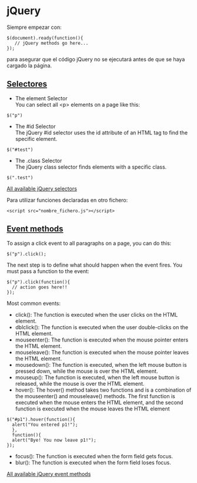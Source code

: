 jQuery
======

Siempre empezar con:
<pre><code>$(document).ready(function(){
   // jQuery methods go here...
}); </code></pre>
para asegurar que el código jQuery no se ejecutará antes de que se haya cargado la página.


[Selectores](http://www.w3schools.com/jquery/jquery_selectors.asp)
------------

* The element Selector<br/>
You can select all &lt;p> elements on a page like this:
<pre><code>$("p") </code></pre>

* The #id Selector<br/>
The jQuery #id selector uses the id attribute of an HTML tag to find the specific element.
<pre><code>$("#test")</code></pre>

* The .class Selector<br/>
The jQuery class selector finds elements with a specific class.
<pre><code>$(".test")</code></pre>

[All available jQuery selectors](http://www.w3schools.com/jquery/jquery_ref_selectors.asp)

Para utilizar funciones declaradas en otro fichero: 
<pre><code>&lt;script src="nombre_fichero.js">&lt;/script></pre></code>

[Event methods](http://www.w3schools.com/jquery/jquery_events.asp)
---------------
To assign a click event to all paragraphs on a page, you can do this:
<pre><code>$("p").click();</pre></code>

The next step is to define what should happen when the event fires. You must pass a function to the event:
<pre><code>$("p").click(function(){
  // action goes here!!
});</pre></code>

Most common events:
* click(): The function is executed when the user clicks on the HTML element.
* dblclick(): The function is executed when the user double-clicks on the HTML element.
* mouseenter(): The function is executed when the mouse pointer enters the HTML element.
* mouseleave(): The function is executed when the mouse pointer leaves the HTML element.
* mousedown(): The function is executed, when the left mouse button is pressed down, while the mouse is over the HTML element.
* mouseup(): The function is executed, when the left mouse button is released, while the mouse is over the HTML element.
* hover(): 
The hover() method takes two functions and is a combination of the mouseenter() and mouseleave() methods.
The first function is executed when the mouse enters the HTML element, and the second function is executed when the mouse leaves the HTML element
<pre><code>$("#p1").hover(function(){
  alert("You entered p1!");
  },
  function(){
  alert("Bye! You now leave p1!");
}); </pre></code>
* focus(): The function is executed when the form field gets focus.
* blur(): The function is executed when the form field loses focus.

[All available jQuery event methods](http://www.w3schools.com/jquery/jquery_ref_events.asp)

